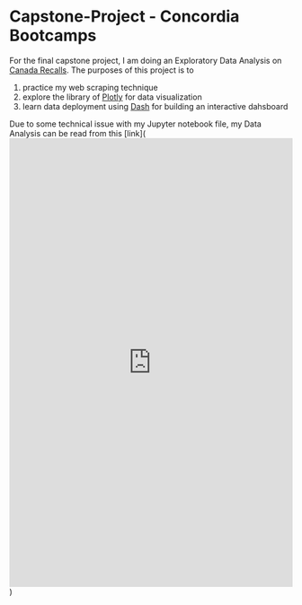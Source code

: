 # Capstone-Project - Concordia Bootcamps

For the final capstone project, I am doing an Exploratory Data Analysis on [Canada Recalls](https://recalls-rappels.canada.ca/en/search/site). The purposes of this project is to

1. practice my web scraping technique 
2. explore the library of [Plotly](https://plotly.com/) for data visualization
3. learn data deployment using [Dash](https://plotly.com/dash/) for building an interactive dahsboard

Due to some technical issue with my Jupyter notebook file, my Data Analysis can be read from this [link](<iframe src="https://jovian.com/embed?url=https://jovian.com/ronniekkc/canada-recalls-data-analysis/v/1" title="Jovian Viewer" height="800" width="100%" style="margin 0 auto; max-width: 800px;" frameborder="0" scrolling="auto"></iframe>)


